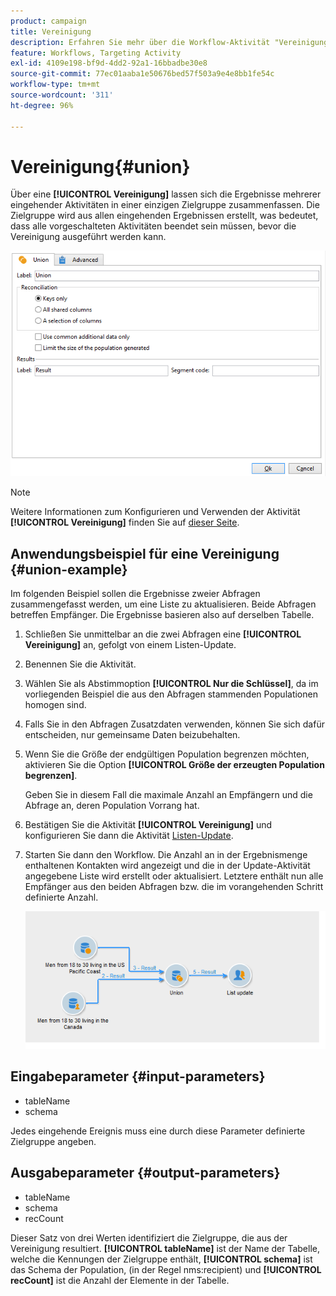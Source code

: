 ```yaml
---
product: campaign
title: Vereinigung
description: Erfahren Sie mehr über die Workflow-Aktivität "Vereinigung".
feature: Workflows, Targeting Activity
exl-id: 4109e198-bf9d-4dd2-92a1-16bbadbe30e8
source-git-commit: 77ec01aaba1e50676bed57f503a9e4e8bb1fe54c
workflow-type: tm+mt
source-wordcount: '311'
ht-degree: 96%

---
```


# Vereinigung{#union}

Über eine **[!UICONTROL Vereinigung]** lassen sich die Ergebnisse mehrerer eingehender Aktivitäten in einer einzigen Zielgruppe zusammenfassen. Die Zielgruppe wird aus allen eingehenden Ergebnissen erstellt, was bedeutet, dass alle vorgeschalteten Aktivitäten beendet sein müssen, bevor die Vereinigung ausgeführt werden kann.

![](assets/s_user_segmentation_union.png)

>[!NOTE]
>
>Weitere Informationen zum Konfigurieren und Verwenden der Aktivität **[!UICONTROL Vereinigung]** finden Sie auf [dieser Seite](targeting-workflows.md#combining-several-targets--union-).

## Anwendungsbeispiel für eine Vereinigung {#union-example}

Im folgenden Beispiel sollen die Ergebnisse zweier Abfragen zusammengefasst werden, um eine Liste zu aktualisieren. Beide Abfragen betreffen Empfänger. Die Ergebnisse basieren also auf derselben Tabelle.

1. Schließen Sie unmittelbar an die zwei Abfragen eine **[!UICONTROL Vereinigung]** an, gefolgt von einem Listen-Update.
1. Benennen Sie die Aktivität.
1. Wählen Sie als Abstimmoption **[!UICONTROL Nur die Schlüssel]**, da im vorliegenden Beispiel die aus den Abfragen stammenden Populationen homogen sind.
1. Falls Sie in den Abfragen Zusatzdaten verwenden, können Sie sich dafür entscheiden, nur gemeinsame Daten beizubehalten.
1. Wenn Sie die Größe der endgültigen Population begrenzen möchten, aktivieren Sie die Option **[!UICONTROL Größe der erzeugten Population begrenzen]**.

   Geben Sie in diesem Fall die maximale Anzahl an Empfängern und die Abfrage an, deren Population Vorrang hat.

1. Bestätigen Sie die Aktivität **[!UICONTROL Vereinigung]** und konfigurieren Sie dann die Aktivität [Listen-Update](list-update.md).
1. Starten Sie dann den Workflow. Die Anzahl an in der Ergebnismenge enthaltenen Kontakten wird angezeigt und die in der Update-Aktivität angegebene Liste wird erstellt oder aktualisiert. Letztere enthält nun alle Empfänger aus den beiden Abfragen bzw. die im vorangehenden Schritt definierte Anzahl.

   ![](assets/union_example.png)

## Eingabeparameter {#input-parameters}

* tableName
* schema

Jedes eingehende Ereignis muss eine durch diese Parameter definierte Zielgruppe angeben.

## Ausgabeparameter {#output-parameters}

* tableName
* schema
* recCount

Dieser Satz von drei Werten identifiziert die Zielgruppe, die aus der Vereinigung resultiert. **[!UICONTROL tableName]** ist der Name der Tabelle, welche die Kennungen der Zielgruppe enthält, **[!UICONTROL schema]** ist das Schema der Population, (in der Regel nms:recipient) und **[!UICONTROL recCount]** ist die Anzahl der Elemente in der Tabelle.
